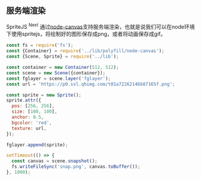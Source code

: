 ## 服务端渲染

SpriteJS <sup>Next</sup> 通过[node-canvas](https://github.com/Automattic/node-canvas)支持服务端渲染，也就是说我们可以在node环境下使用spritejs，将绘制好的图形保存成png，或者将动画保存成gif。

```js
const fs = require('fs');
const {Container} = require('../lib/polyfill/node-canvas');
const {Scene, Sprite} = require('../lib');

const container = new Container(512, 512);
const scene = new Scene({container});
const fglayer = scene.layer('fglayer');
const url = 'https://p0.ssl.qhimg.com/t01a72262146b87165f.png';

const sprite = new Sprite();
sprite.attr({
  pos: [256, 256],
  size: [100, 100],
  anchor: 0.5,
  bgcolor: 'red',
  texture: url,
});

fglayer.append(sprite);

setTimeout(() => {
  const canvas = scene.snapshot();
  fs.writeFileSync('snap.png', canvas.toBuffer());
}, 1000);
```